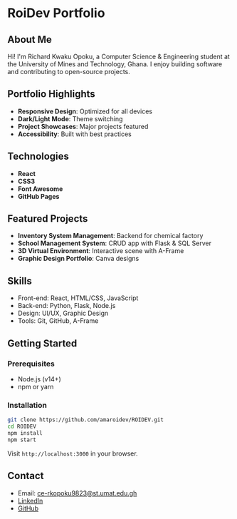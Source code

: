 # RoiDev Portfolio

## About Me
Hi! I'm Richard Kwaku Opoku, a Computer Science & Engineering student at the University of Mines and Technology, Ghana. I enjoy building software and contributing to open-source projects.

## Portfolio Highlights
- **Responsive Design**: Optimized for all devices
- **Dark/Light Mode**: Theme switching
- **Project Showcases**: Major projects featured
- **Accessibility**: Built with best practices

## Technologies
- **React**
- **CSS3**
- **Font Awesome**
- **GitHub Pages**

## Featured Projects
- **Inventory System Management**: Backend for chemical factory
- **School Management System**: CRUD app with Flask & SQL Server
- **3D Virtual Environment**: Interactive scene with A-Frame
- **Graphic Design Portfolio**: Canva designs

## Skills
- Front-end: React, HTML/CSS, JavaScript
- Back-end: Python, Flask, Node.js
- Design: UI/UX, Graphic Design
- Tools: Git, GitHub, A-Frame

## Getting Started

### Prerequisites
- Node.js (v14+)
- npm or yarn

### Installation
```bash
git clone https://github.com/amaroidev/ROIDEV.git
cd ROIDEV
npm install
npm start
```
Visit `http://localhost:3000` in your browser.

## Contact
- Email: ce-rkopoku9823@st.umat.edu.gh
- [LinkedIn](https://linkedin.com/in/richardkwakuopoku982)
- [GitHub](https://github.com/amaroidev)
